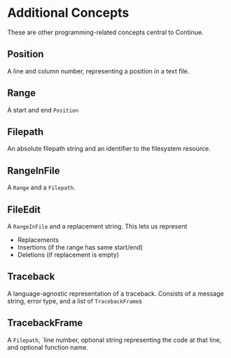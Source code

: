 # Additional Concepts

These are other programming-related concepts central to Continue.

## Position

A line and column number, representing a position in a text file.

## Range

A start and end `Position`

## Filepath

An absolute filepath string and an identifier to the filesystem resource.

## RangeInFile

A `Range` and a `Filepath`.

## FileEdit

A `RangeInFile` and a replacement string. This lets us represent

- Replacements
- Insertions (if the range has same start/end)
- Deletions (if replacement is empty)

## Traceback

A language-agnostic representation of a traceback. Consists of a message string, error type, and a list of `TracebackFrame`s

## TracebackFrame

A `Filepath`, `line number, optional string representing the code at that line, and optional function name.
